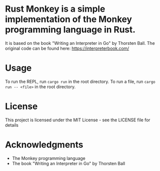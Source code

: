 # Rust Monkey is a simple implementation of the Monkey programming language in Rust.
It is based on the book "Writing an Interpreter in Go" by Thorsten Ball.
The original code can be found here: https://interpreterbook.com/

# Usage
To run the REPL, run `cargo run` in the root directory.
To run a file, run `cargo run -- <file>` in the root directory.

# License
This project is licensed under the MIT License - see the LICENSE file for details

# Acknowledgments
* The Monkey programming language
* The book "Writing an Interpreter in Go" by Thorsten Ball
